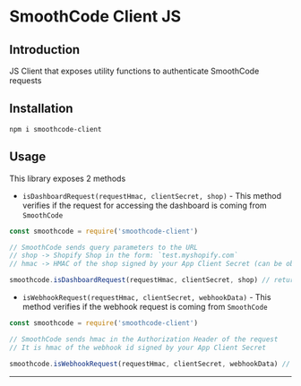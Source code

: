 # SmoothCode Client JS

## Introduction
JS Client that exposes utility functions to authenticate SmoothCode requests

## Installation
```shell
npm i smoothcode-client
```

## Usage
This library exposes 2 methods
* `isDashboardRequest(requestHmac, clientSecret, shop)` - This method verifies if the request for accessing the dashboard is coming from `SmoothCode`
```javascript
const smoothcode = require('smoothcode-client')

// SmoothCode sends query parameters to the URL
// shop -> Shopify Shop in the form: `test.myshopify.com`
// hmac -> HMAC of the shop signed by your App Client Secret (can be obtained from SmoothCode Dashboard in App Settings)

smoothcode.isDashboardRequest(requestHmac, clientSecret, shop) // returns True if the request is valid
```

* `isWebhookRequest(requestHmac, clientSecret, webhookData)` - This method verifies if the webhook request is coming from `SmoothCode`
```javascript
const smoothcode = require('smoothcode-client')

// SmoothCode sends hmac in the Authorization Header of the request
// It is hmac of the webhook id signed by your App Client Secret

smoothcode.isWebhookRequest(requestHmac, clientSecret, webhookData) // returns True if the request is valid
```
***
